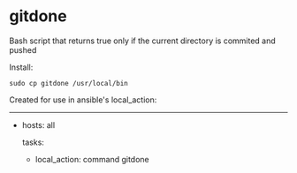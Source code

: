# gitdone


Bash script that returns true only if the current directory is commited and pushed


Install: 

```
sudo cp gitdone /usr/local/bin
```


Created for use in ansible's local_action:


---

- hosts: all

  tasks:

    - local_action: command gitdone
```

